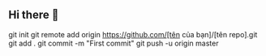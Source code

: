 ## Hi there 👋
git init
git remote add origin https://github.com/[tên của bạn]/[tên repo].git
git add .
git commit -m "First commit"
git push -u origin master


<!--
**l74777/l74777** is a ✨ _special_ ✨ repository because its `README.md` (this file) appears on your GitHub profile.

Here are some ideas to get you started:

- 🔭 I’m currently working on ...
- 🌱 I’m currently learning ...
- 👯 I’m looking to collaborate on ...
- 🤔 I’m looking for help with ...
- 💬 Ask me about ...
- 📫 How to reach me: ...
- 😄 Pronouns: ...
- ⚡ Fun fact: ...
-->
